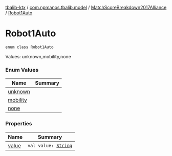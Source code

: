 [tbalib-ktx](../../../index.md) / [com.npmanos.tbalib.model](../../index.md) / [MatchScoreBreakdown2017Alliance](../index.md) / [Robot1Auto](./index.md)

# Robot1Auto

`enum class Robot1Auto`

Values: unknown,mobility,none

### Enum Values

| Name | Summary |
|---|---|
| [unknown](unknown.md) |  |
| [mobility](mobility.md) |  |
| [none](none.md) |  |

### Properties

| Name | Summary |
|---|---|
| [value](value.md) | `val value: `[`String`](https://kotlinlang.org/api/latest/jvm/stdlib/kotlin/-string/index.html) |
